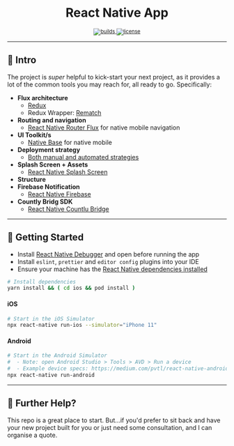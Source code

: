 <div align="center">
  <p></p>
  <h1>React Native App</h1>
  <p></p>
  <sup>
    <a href="https://github.com/mcnamee/react-native-starter-kit/actions">
      <img src="https://img.shields.io/endpoint.svg?url=https%3A%2F%2Factions-badge.atrox.dev%2Fmcnamee%2Freact-native-starter-kit%2Fbadge%3Fref%3Dmaster&style=flat" alt="builds" />
    </a>
    <a href="/LICENSE">
      <img src="https://img.shields.io/github/license/mcnamee/react-native-starter-kit?style=flat-square" alt="license" />
    </a>
  </sup>
  <br />
</div>

---

## 👋 Intro


The project is _super_ helpful to kick-start your next project, as it provides a lot of the common tools you may reach for, all ready to go. Specifically:

- __Flux architecture__
    - [Redux](https://redux.js.org/docs/introduction/)
    - Redux Wrapper: [Rematch](https://github.com/rematch/rematch)
- __Routing and navigation__
    - [React Native Router Flux](https://github.com/aksonov/react-native-router-flux) for native mobile navigation
- __UI Toolkit/s__
    - [Native Base](https://nativebase.io/) for native mobile
- __Deployment strategy__
    - [Both manual and automated strategies](documentation/deploy.md)
- __Splash Screen + Assets__
    - [React Native Splash Screen](https://github.com/crazycodeboy/react-native-splash-screen)
- __Structure__
- __Firebase Notification__
    - [React Native Firebase](https://github.com/invertase/react-native-firebase)
- __Countly Bridg SDK__
    - [React Native Countlu Bridge](https://github.com/Countly/countly-sdk-react-native)
---

## 🚀 Getting Started

 - Install [React Native Debugger](https://github.com/jhen0409/react-native-debugger/releases) and open before running the app
 - Install `eslint`, `prettier` and `editor config` plugins into your IDE
 - Ensure your machine has the [React Native dependencies installed](https://facebook.github.io/react-native/docs/getting-started)

```bash
# Install dependencies
yarn install && ( cd ios && pod install )
```

#### iOS

```bash
# Start in the iOS Simulator
npx react-native run-ios --simulator="iPhone 11"
```

#### Android

```bash
# Start in the Android Simulator
#  - Note: open Android Studio > Tools > AVD > Run a device
#  - Example device specs: https://medium.com/pvtl/react-native-android-development-on-mac-ef7481f65e47#d5da
npx react-native run-android
```

---

## 👊 Further Help?

This repo is a great place to start. But...if you'd prefer to sit back and have your new project built for you or just need some consultation, and I can organise a quote.
